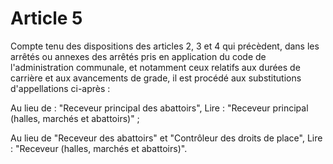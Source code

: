 # Article 5

Compte tenu des dispositions des articles 2, 3 et 4 qui précèdent, dans les arrêtés ou annexes des arrêtés pris en application du code de l'administration communale, et notamment ceux relatifs aux durées de carrière et aux avancements de grade, il est procédé aux substitutions d'appellations ci-après :

Au lieu de : "Receveur principal des abattoirs",    Lire : "Receveur principal (halles, marchés et abattoirs)" ;

Au lieu de "Receveur des abattoirs" et "Contrôleur des droits de place",    Lire : "Receveur (halles, marchés et abattoirs)".
